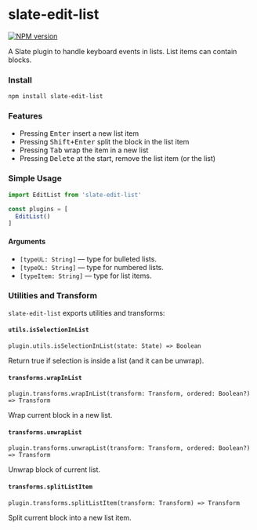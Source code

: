 # slate-edit-list

[![NPM version](https://badge.fury.io/js/slate-edit-list.svg)](http://badge.fury.io/js/slate-edit-list)

A Slate plugin to handle keyboard events in lists. List items can contain blocks.

### Install

```
npm install slate-edit-list
```

### Features

- Pressing <kbd>Enter</kbd> insert a new list item
- Pressing <kbd>Shift+Enter</kbd> split the block in the list item
- Pressing <kbd>Tab</kbd> wrap the item in a new list
- Pressing <kbd>Delete</kbd> at the start, remove the list item (or the list)

### Simple Usage

```js
import EditList from 'slate-edit-list'

const plugins = [
  EditList()
]
```

#### Arguments

- ``[typeUL: String]`` — type for bulleted lists.
- ``[typeOL: String]`` — type for numbered lists.
- ``[typeItem: String]`` — type for list items.

### Utilities and Transform

`slate-edit-list` exports utilities and transforms:

#### `utils.isSelectionInList`

`plugin.utils.isSelectionInList(state: State) => Boolean`

Return true if selection is inside a list (and it can be unwrap).

#### `transforms.wrapInList`

`plugin.transforms.wrapInList(transform: Transform, ordered: Boolean?) => Transform`

Wrap current block in a new list.

#### `transforms.unwrapList`

`plugin.transforms.unwrapList(transform: Transform, ordered: Boolean?) => Transform`

Unwrap block of current list.

#### `transforms.splitListItem`

`plugin.transforms.splitListItem(transform: Transform) => Transform`

Split current block into a new list item.
